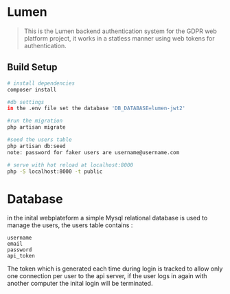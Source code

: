 # Lumen

> This is the Lumen backend authentication system for the GDPR web platform project, it works in a statless manner using web tokens for authentication.

## Build Setup

``` bash
# install dependencies
composer install

#db settings
in the .env file set the database 'DB_DATABASE=lumen-jwt2'

#run the migration
php artisan migrate

#seed the users table
php artisan db:seed
note: password for faker users are username@username.com

# serve with hot reload at localhost:8000
php -S localhost:8000 -t public

```

# Database
in the inital webplateform a simple Mysql relational database is used to manage the users, the users table contains :
```
username
email
password
api_token
```
The token which is generated each time during login is tracked to allow only one connection per user to the api server, if the user logs in again with another computer the inital login will be terminated.



